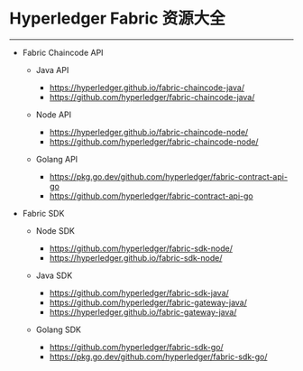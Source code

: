 
# Hyperledger Fabric 资源大全
----


- Fabric Chaincode API

  - Java API
    - https://hyperledger.github.io/fabric-chaincode-java/
    - https://github.com/hyperledger/fabric-chaincode-java/

  - Node API
    - https://hyperledger.github.io/fabric-chaincode-node/
    - https://github.com/hyperledger/fabric-chaincode-node/

  - Golang API
    - https://pkg.go.dev/github.com/hyperledger/fabric-contract-api-go
    - https://github.com/hyperledger/fabric-contract-api-go


- Fabric SDK

  - Node SDK
    - https://github.com/hyperledger/fabric-sdk-node/
    - https://hyperledger.github.io/fabric-sdk-node/

  - Java SDK
    - https://github.com/hyperledger/fabric-sdk-java/
    - https://github.com/hyperledger/fabric-gateway-java/
    - https://hyperledger.github.io/fabric-gateway-java/

  - Golang SDK
    - https://github.com/hyperledger/fabric-sdk-go/
    - https://pkg.go.dev/github.com/hyperledger/fabric-sdk-go/
